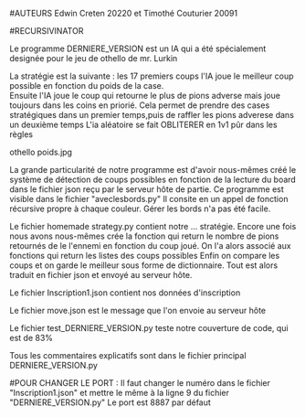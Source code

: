 #AUTEURS
Edwin Creten 20220 et Timothé Couturier 20091

#RECURSIVINATOR

Le programme DERNIERE_VERSION est un IA qui a été spécialement designée pour le jeu de othello de mr. Lurkin

La stratégie est la suivante : les 17 premiers coups l'IA joue le meilleur coup possible en fonction du poids de la case.  
Ensuite l'IA joue le coup qui retourne le plus de pions adverse mais joue toujours dans les coins en priorié. 
Cela permet de prendre des cases stratégiques dans un premier temps,puis de raffler les pions adverese dans un deuxième temps
L'ia aléatoire se fait OBLITERER en 1v1 pûr dans les règles

othello poids.jpg

La grande particularité de notre programme est d'avoir nous-mêmes créé le système de détection de coups possibles en fonction de la lecture du board dans le fichier json reçu par le serveur hôte de partie. Ce programme est visible dans le fichier "aveclesbords.py"
Il consite en un appel de fonction récursive propre à chaque couleur. Gérer les bords n'a pas été facile.

Le fichier homemade strategy.py contient notre ... stratégie. Encore une fois nous avons nous-mêmes crée la fonction qui return le nombre de pions retournés de le l'ennemi en fonction du coup joué.
On l'a alors associé aux fonctions qui return les listes des coups possibles
Enfin on compare les coups et on garde le meilleur sous forme de dictionnaire.
Tout est alors traduit en fichier json et envoyé au serveur hôte.

Le fichier Inscription1.json contient nos données d'inscription

Le fichier move.json est le message que l'on envoie au serveur hôte

Le fichier test_DERNIERE_VERSION.py teste notre couverture de code, qui est de 83%

Tous les commentaires explicatifs sont dans le fichier principal DERNIERE_VERSION.py

#POUR CHANGER LE PORT :
Il faut changer le numéro dans le fichier "Inscription1.json" et mettre le même à la ligne 9 du fichier "DERNIERE_VERSION.py"
Le port est 8887 par défaut
